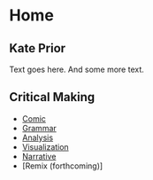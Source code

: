 # Home
## Kate Prior

Text goes here. And some more text. 

## Critical Making

- [Comic](link)
- [Grammar](grammar.html)
- [Analysis]()
- [Visualization]()
- [Narrative](narrative.html)
- [Remix (forthcoming)]